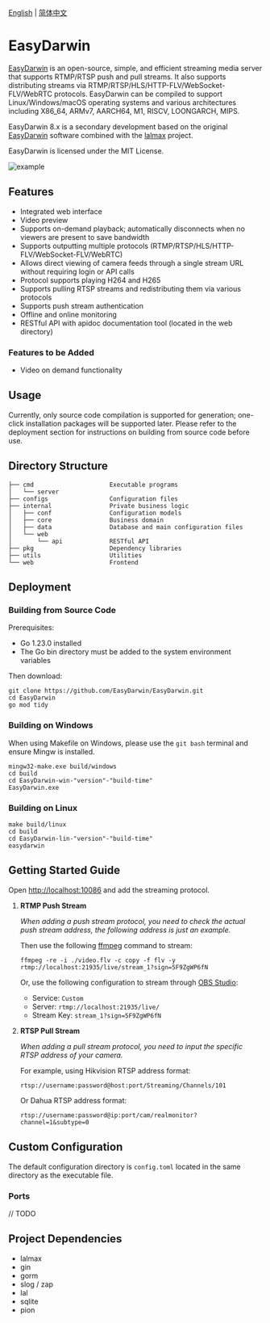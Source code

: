 [English](./README.md) | [简体中文](./README_zh.md)

# EasyDarwin

[EasyDarwin](http://www.easydarwin.com/) is an open-source, simple, and efficient streaming media server that supports RTMP/RTSP push and pull streams. It also supports distributing streams via RTMP/RTSP/HLS/HTTP-FLV/WebSocket-FLV/WebRTC protocols. EasyDarwin can be compiled to support Linux/Windows/macOS operating systems and various architectures including X86_64, ARMv7, AARCH64, M1, RISCV, LOONGARCH, MIPS.

EasyDarwin 8.x is a secondary development based on the original [EasyDarwin](http://www.easydarwin.com/) software combined with the [lalmax](https://github.com/q191201771/lalmax) project.

EasyDarwin is licensed under the MIT License.

![example](https://www.easydarwin.com/images/EasyDarwin/main.png)

## Features

+ Integrated web interface
+ Video preview
+ Supports on-demand playback; automatically disconnects when no viewers are present to save bandwidth
+ Supports outputting multiple protocols (RTMP/RTSP/HLS/HTTP-FLV/WebSocket-FLV/WebRTC)
+ Allows direct viewing of camera feeds through a single stream URL without requiring login or API calls
+ Protocol supports playing H264 and H265
+ Supports pulling RTSP streams and redistributing them via various protocols
+ Supports push stream authentication
+ Offline and online monitoring
+ RESTful API with apidoc documentation tool (located in the web directory)

### Features to be Added
+ Video on demand functionality

## Usage
Currently, only source code compilation is supported for generation; one-click installation packages will be supported later. Please refer to the deployment section for instructions on building from source code before use.

## Directory Structure

```text
├── cmd	                    Executable programs
│   └── server
├── configs                 Configuration files
├── internal                Private business logic
│   ├── conf                Configuration models
│   ├── core                Business domain
│   ├── data                Database and main configuration files
│   └── web
│       └── api             RESTful API
├── pkg                     Dependency libraries
├── utils                   Utilities
└── web                     Frontend
```

## Deployment
### Building from Source Code
Prerequisites:
+ Go 1.23.0 installed
+ The Go bin directory must be added to the system environment variables

Then download:
```shell
git clone https://github.com/EasyDarwin/EasyDarwin.git
cd EasyDarwin
go mod tidy
```
### Building on Windows

When using Makefile on Windows, please use the `git bash` terminal and ensure Mingw is installed.
```shell
mingw32-make.exe build/windows
cd build
cd EasyDarwin-win-"version"-"build-time"
EasyDarwin.exe
```
### Building on Linux
```shell
make build/linux
cd build
cd EasyDarwin-lin-"version"-"build-time"
easydarwin
```

## Getting Started Guide

Open [http://localhost:10086](http://localhost:10086) and add the streaming protocol.

1. **RTMP Push Stream**

   _When adding a push stream protocol, you need to check the actual push stream address, the following address is just an example._

   Then use the following [ffmpeg](https://ffmpeg.org/download.html) command to stream:
    ```shell
    ffmpeg -re -i ./video.flv -c copy -f flv -y rtmp://localhost:21935/live/stream_1?sign=5F9ZgWP6fN
    ```

   Or, use the following configuration to stream through [OBS Studio](https://obsproject.com/download):
    + Service: `Custom`
    + Server: `rtmp://localhost:21935/live/`
    + Stream Key: `stream_1?sign=5F9ZgWP6fN`

2. **RTSP Pull Stream**

   _When adding a pull stream protocol, you need to input the specific RTSP address of your camera._

   For example, using Hikvision RTSP address format:
    ```text
    rtsp://username:password@host:port/Streaming/Channels/101
   ```

   Or Dahua RTSP address format:
    ```text
    rtsp://username:password@ip:port/cam/realmonitor?channel=1&subtype=0
   ```

## Custom Configuration

The default configuration directory is `config.toml` located in the same directory as the executable file.

### Ports
// TODO

## Project Dependencies

+ lalmax
+ gin
+ gorm
+ slog / zap
+ lal
+ sqlite
+ pion
